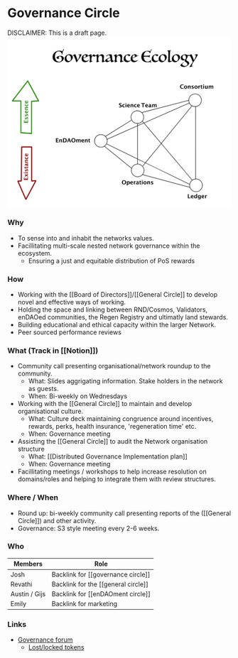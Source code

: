 # Governance Circle
DISCLAIMER: This is a draft page.
![](assets/GovernanceEcology.jpg)

### Why
- To sense into and inhabit the networks values.
- Facillitating multi-scale nested network governance within the ecosystem.
	- Ensuring a just and equitable distribution of PoS rewards

### How
- Working with the [[Board of Directors]]/[[General Circle]] to develop novel and effective ways of working.
- Holding the space and linking between RND/Cosmos, Validators, enDAOed communities, the Regen Registry and ultimatly land stewards.
- Building educational and ethical capacity within the larger Network.
- Peer sourced performance reviews


### What (Track in [[Notion]])
- Community call presenting organisational/network roundup to the community.
	- What: Slides aggrigating information. Stake holders in the network as guests.
	- When: Bi-weekly on Wednesdays
- Working with the [[General Circle]] to maintain and develop organisational culture.
	- What: Culture deck maintaining congruence around incentives, rewards, perks, health insurance, 'regeneration time' etc.
	- When: Governance meeting
- Assisting the [[General Circle]] to audit the Network organisation structure 
	- What: [[Distributed Governance Implementation plan]]
	- When: Governance meeting
- Facillitating meetings / workshops to help increase resolution on domains/roles and helping to integrate them with review structures. 


### Where / When
- Round up: bi-weekly community call presenting reports of the ([[General Circle]]) and other activity.
- Governance: S3 style meeting every 2-6 weeks.


### Who
| Members | Role |
|---|---|
| Josh | Backlink for [[governance circle]] |
| Revathi | Backlink for the [[general circle]] |
| Austin / Gijs | Backlink for [[enDAOment circle]] |
| Emily | Backlink for marketing |


### Links
- [Governance forum](https://forum.regen.network/c/governance-proposal/10)
	- [Lost/locked tokens](https://forum.regen.network/t/in-need-of-communities-assistance-tokens-lost-in-wallet-conversion/212/7)